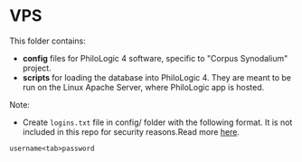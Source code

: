 # VPS

This folder contains:

- **config** files for PhiloLogic 4 software, specific to "Corpus Synodalium" project.
- **scripts** for loading the database into PhiloLogic 4. They are meant to be run on the Linux Apache Server, where PhiloLogic app is hosted.

Note:
- Create `logins.txt` file in config/ folder with the following format. It is not included in this repo for security reasons.Read more [here](https://github.com/corpus-synodalium/philo4-source/blob/master/docs/access_control.md#user-authentication).

```
username<tab>password
```
